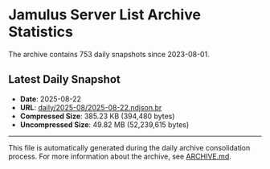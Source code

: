 # Jamulus Server List Archive Statistics

The archive contains 753 daily snapshots since 2023-08-01.

## Latest Daily Snapshot

- **Date**: 2025-08-22
- **URL**: [daily/2025-08/2025-08-22.ndjson.br](https://jamulus-archive.ap-south-1.linodeobjects.com/main/daily/2025-08/2025-08-22.ndjson.br)
- **Compressed Size**: 385.23 KB (394,480 bytes)
- **Uncompressed Size**: 49.82 MB (52,239,615 bytes)

---

This file is automatically generated during the daily archive consolidation process.
For more information about the archive, see [ARCHIVE.md](ARCHIVE.md).
